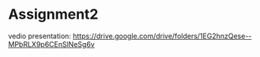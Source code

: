 # Assignment2
vedio presentation:
https://drive.google.com/drive/folders/1EG2hnzQese--MPbRLX9p6CEnSlNeSg6v

